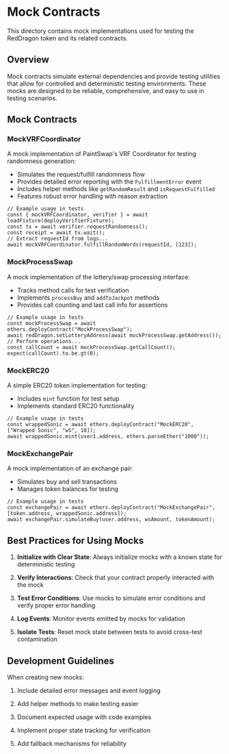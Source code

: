 # Mock Contracts

This directory contains mock implementations used for testing the RedDragon token and its related contracts.

## Overview

Mock contracts simulate external dependencies and provide testing utilities that allow for controlled and deterministic testing environments. These mocks are designed to be reliable, comprehensive, and easy to use in testing scenarios.

## Mock Contracts

### MockVRFCoordinator

A mock implementation of PaintSwap's VRF Coordinator for testing randomness generation:

- Simulates the request/fulfill randomness flow
- Provides detailed error reporting with the `FulfillmentError` event
- Includes helper methods like `getRandomResult` and `isRequestFulfilled`
- Features robust error handling with reason extraction

```solidity
// Example usage in tests
const { mockVRFCoordinator, verifier } = await loadFixture(deployVerifierFixture);
const tx = await verifier.requestRandomness();
const receipt = await tx.wait();
// Extract requestId from logs...
await mockVRFCoordinator.fulfillRandomWords(requestId, [123]);
```

### MockProcessSwap

A mock implementation of the lottery/swap processing interface:

- Tracks method calls for test verification
- Implements `processBuy` and `addToJackpot` methods
- Provides call counting and last call info for assertions

```solidity
// Example usage in tests
const mockProcessSwap = await ethers.deployContract("MockProcessSwap");
await redDragon.setLotteryAddress(await mockProcessSwap.getAddress());
// Perform operations...
const callCount = await mockProcessSwap.getCallCount();
expect(callCount).to.be.gt(0);
```

### MockERC20

A simple ERC20 token implementation for testing:

- Includes `mint` function for test setup
- Implements standard ERC20 functionality

```solidity
// Example usage in tests
const wrappedSonic = await ethers.deployContract("MockERC20", ["Wrapped Sonic", "wS", 18]);
await wrappedSonic.mint(user1.address, ethers.parseEther("1000"));
```

### MockExchangePair

A mock implementation of an exchange pair:

- Simulates buy and sell transactions
- Manages token balances for testing

```solidity
// Example usage in tests
const exchangePair = await ethers.deployContract("MockExchangePair", [token.address, wrappedSonic.address]);
await exchangePair.simulateBuy(user.address, wsAmount, tokenAmount);
```

## Best Practices for Using Mocks

1. **Initialize with Clear State**: Always initialize mocks with a known state for deterministic testing

2. **Verify Interactions**: Check that your contract properly interacted with the mock

3. **Test Error Conditions**: Use mocks to simulate error conditions and verify proper error handling

4. **Log Events**: Monitor events emitted by mocks for validation

5. **Isolate Tests**: Reset mock state between tests to avoid cross-test contamination

## Development Guidelines

When creating new mocks:

1. Include detailed error messages and event logging

2. Add helper methods to make testing easier

3. Document expected usage with code examples

4. Implement proper state tracking for verification

5. Add fallback mechanisms for reliability 